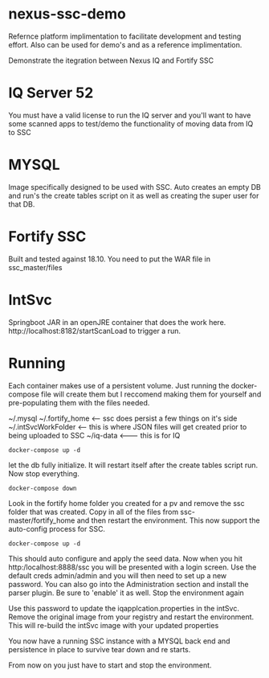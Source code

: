 # nexus-ssc-demo

Refernce platform implimentation to facilitate development and testing effort. Also can be used for demo's and as a reference implimentation.

Demonstrate the itegration between Nexus IQ and Fortify SSC

# IQ Server 52
You must have a valid license to run the IQ server and you'll want to have some scanned apps to test/demo the functionality of moving data from IQ to SSC

# MYSQL
Image specifically designed to be used with SSC. Auto creates an empty DB and run's the create tables script on it as well as creating the super user for that DB.

# Fortify SSC
Built and tested against 18.10. You need to put the WAR file in ssc_master/files

# IntSvc
Springboot JAR in an openJRE container that does the work here. http://localhost:8182/startScanLoad to trigger a run.



# Running

Each container makes use of a persistent volume. Just running the docker-compose file will create them but I reccomend making them for yourself and pre-populating them with the files needed.

~/.mysql
~/.fortify_home   <-- ssc does persist a few things on it's side
~/.intSvcWorkFolder   <-- this is where JSON files will get created prior to being uploaded to SSC
~/iq-data           <--- this is for IQ


```
docker-compose up -d
```

let the db fully initialize. It will restart itself after the create tables script run. Now stop everything.
```
docker-compose down
```
Look in the fortify home folder you created for a pv and remove the ssc folder that was created. Copy in all of the files from ssc-master/fortify_home and then restart the environment. This now support the auto-config process for SSC.
```
docker-compose up -d
```
This should auto configure and apply the seed data. Now when you hit http:/localhost:8888/ssc you will be presented with a login screen. Use the default creds admin/admin and you will then need to set up a new password. You can also go into the Administration section and install the parser plugin. Be sure to 'enable' it as well.
Stop the environment again

Use this password to update the iqapplcation.properties in the intSvc. Remove the original image from your registry and restart the environment. This will re-build the intSvc image with your updated properties

You now have a running SSC instance with a MYSQL back end and persistence in place to survive tear down and re starts.

From now on you just have to start and stop the environment.
